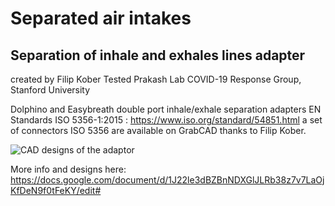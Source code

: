 # Separated air intakes
## Separation of inhale and exhales lines adapter
created by Filip Kober
Tested Prakash Lab COVID-19 Response Group, Stanford University

Dolphino and Easybreath double port inhale/exhale separation adapters EN Standards ISO 5356-1:2015 : https://www.iso.org/standard/54851.html a set of connectors ISO 5356 are available on GrabCAD thanks to Filip Kober.

![CAD designs of the adaptor](https://docs.google.com/drawings/u/1/d/sPVi9acijjK0zAxconJaRsQ/image?w=492&h=264&rev=40&ac=1&parent=1J22le3dBZBnNDXGlJLRb38z7v7LaOjKfDeN9f0tFeKY)

More info and designs here: https://docs.google.com/document/d/1J22le3dBZBnNDXGlJLRb38z7v7LaOjKfDeN9f0tFeKY/edit#
